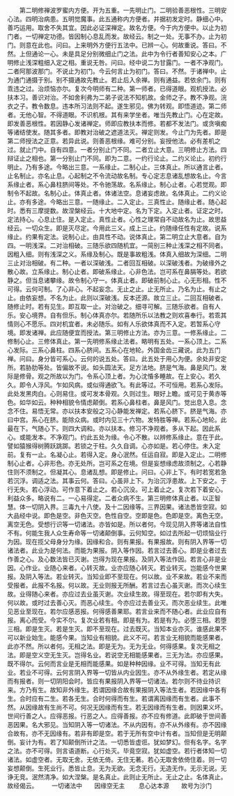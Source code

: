 <!-- { "loadSidebar": true } -->
　　第二明修禅波罗蜜内方便。开为五重。一先明止门。二明验善恶根性。三明安心法。四明治病患。五明觉魔事。此五通称内方便者。并据初发定时。静细心中。善巧运用。取舍不失其宜。因此必证深禅定。故名方便。今于内方便中。以止为初门者。一切禅定功德。皆因制心息乱而发。故经云。制之一处。无事不办。止为初门。则意在此也。问曰。上来明外方便行五法中。已辨一心。何故重说。答曰。不然。上但通论一心。未是具足分别微细止门之法。此中为令行者善知安心之本。广明修止浅深粗细入定之相。重说无咎。问曰。经中说二为甘露门。一者不净观门。二者阿那波那门。不说止为初门。今云何言止为初门。答曰。不然。于诸禅中。止为通门通摄于别。别不摄通故先教止。若止后入余禅。则有通益。若依余门。则有乖违之过。治烦恼亦尔。复次今明师有二种。第一师者。已得道眼。观机授法。必扶本习。善识对治。不如舍利弗为二弟子说法不知机故。金师之子。教不净观。浣衣之子。教令数息。违本所习法则不起。遂生邪见。佛为转观。即悟道迹。第二师者。无他心智。不得道眼。不识机根。其有来学坐者。唯当先教止门。心在定故。即发善恶根性。若因静心发诸禅定。师即应教扶本而修。若都不发法门。或贪嗔痴等诸结使发。随其多者。即教对治破之遮道法灭。禅定则发。今止门为先者。即是第二师授法之正意。若异此说。则善恶根缘。难可分别。妄授他法。必有差机之过。就止门中。自有四意。一者分别止门不同。二者立止大意。三明修止方法。四辩证止之相也。第一分别止门不同。即为二意。一约行论止。二约义论止。初约行明止。乃有多途。今略出三意。一系缘止。二制心止。三体真止。所以通言止者。止名制止。亦名止息。心起制之不令流动故名制。专心定志息诸乱想故名止。今言系缘止者。系心鼻柱脐间等处。不令驰荡故。名系缘止。制心止者。心若觉观。即制令不起故。名制心止。体真止者。体诸法空。息诸妄虑故。名体真止。二约义论止。亦有多途。今略出三意。一随缘止。二入定止。三真性止。随缘止者。随心起时。悉有三摩提数。故涅槃经云。十大地中定。名为下定。入定止者。证定之时。定法持心。心息止住。是入定止。真性止者。心性之理常自不动故名为止。故思益经云。一切众生。即是灭尽定。今用此三义。成上三止。约随缘任性有定故。说系缘止。约果有定法。说制心止。由具性不动。说体真止。第二明立止大意者。自为四。一明浅深。二对治相破。三随乐欲四随机宜。一简别三种止浅深之相不同者。因粗入细。则有浅深之义。系缘及制心。既是事故粗浅。体真入细故为深细。二明三止对治相破。有二种。一者以深破浅。二者回互相破。以深破浅者。为破缘外之散心故。立系缘止。制心止者。即破系缘止。心非色法。岂可系在鼻膈等处。若欲静之。但当息诸攀缘。故令制心守一。体真止者。即破前制心止。心无形相。性不可得。云何可制。了心非心。不起妄念。无止之止。止无所止。乃名为止。有止之止。由依妄想。不名为止。此则以深破浅。反本还源。故立三止。二回互相破者。随修止时。若有见生。即互取一止。对治破之。细寻可解。三随乐欲者。自有人乐。安心境界。自有但乐。制心体真亦尔。若随所乐以法教之则欢喜奉行。若乖其情则心不愿乐。四对机宜者。未必随乐。如有人乐欲体真而不入定。若暂系心守境。即发诸禅。此应随便宜而授法。第三明修止方法。亦为三意。一修系缘止。二修制心止。三修体真止。第一先明修系缘止法者。略明有五处。一系心顶上。二系心发际。三系心鼻柱。四系心脐间。五系心在地轮。外国金齿三藏说。此为五门禅。问曰。身分皆可系心。云何的说五处。答曰。此五处于用心为便。余处非安定所。若胁肋等处。皆偏故不说。如头圆法天。足方法地。脐是气海。鼻是风门。发际是修骨。观之所故以为门。令系心顶上者。为心沈惛多睡故。在上安心。若久久。即令人浮风。乍如风病。或似得通欲飞。有此等过。不可恒用。若系心发际。此处发黑肉白。心则易住。或可发本骨观。久则过生。眼好上瞻。或可见于黄赤等色。如华如云。种种相貌令情虑颠倒。若系心鼻柱者。鼻是风门。觉出息入息。念念不住。易悟无常。亦以扶本安般之习心静能发禅定。若系心脐下。脐是气海。亦曰中宫。系心在脐。能除众病。或时内见三十六物。发特胜等禅。若系心地轮。此最在下。气随心下。则四大调和。亦以扶本。修习不净观者。多从下起。因此系心。或能发本。不净观门。约此五处为缘。令心不散。以辨修系缘止。意在于此。譬如猿猴得树腾跃跳踯。若锁之于柱。久久自调。心亦如是。若心停住。未入定前。复有一止。名凝心止。若得入定。身心泯然。任运自寂。即是入定止。二明修制心止者。心非形色。亦无处所。岂可系之在境。但是妄想缘虑故须制之。心若静住则不须制之。但凝其心。息诸乱想。即是修止。问曰。心非上下。有时若宽若急若沉浮。调适之法。其事云何。答曰。心虽非上下。为治沉浮患故。上下安之。于行无失。若心浮动。可作意下着止之。若心沉没。可上着止之。复次若下着安心。利益众多。略说有二。一心易得定。二者众病不生。第三明修体真止者。以正智慧。体一切阴入界。三毒九十八使。及十二因缘等。三界因果。诸法悉皆空寂。如大品经中说。即色是空。非色灭空。色性自空。空即是色。色即是空。离色无空。离空无色。受想行识等一切诸法。亦皆如是。所以者何。今现见阴入界等诸法自性不有。何能生我人众生寿命等一切诸颠倒事。云何知空。如过去所起一切烦恼业行为因。现在揽父母身分为缘。因缘和合。则有果报。有果报故。则有阴入界等一切诸法者。此业为是何法。而能为果报。阴入等作因。若言过去善心。即是业者过去作善之心。及心数法皆已灭谢。岂得为现在果报。及阴入等法作因。若言心非是业因。心作业。业随心来者。心转灭故。业亦应随心转灭。若业转灭。岂能感今世果报。及阴入等法。若业转灭。当知业即不至现在。何以故。业不来故。若业不来而受报者。此报不名报。何以故。无业则报无所酬。若言过去心虽灭谢。而次心续生故。业得随心来者。亦应过去业虽灭谢。次业续生故。得至现在。若尔即有大失。何以故。或时过去善心灭。而恶心续生。今亦应过去善业灭。而次恶业续生。此唯见恶业至现在。若尔应感恶报。何得感善果耶。若言业来而不随心者。此业应自有报。离心而受。今实不尔。复次业若有相。即是有为。若是有为。必堕三相。若堕三相。即是生灭。若是生灭。即不至现在。过去既灭。当知本业亦灭。谁感此果不可以新业始生。能感今果。当知业有相貌。此义不可。若言业无相貌而能感果者。此亦不然。所以者何。无相之法。即是无为。无为无业。何得感果。复次无相之法。即是空义空无生灭。岂得名业。若说空无相能感果者。三无为法。亦应感果。既不得尔。云何而言业是无相而能感果。如是种种因缘。业不可得。当知无有此业。若业不可得。云何言阴入界等一切皆从内业因生。亦不从外缘生者。若定从缘而有报者。则一切阴阳会时。皆应有果报阴入界等一切诸法。若尔则不待业持识来。方乃有生。故知非外缘生。若谓因缘合故有果报阴入等法生者。若因缘中各有生。合时应有二生。若各无生。合时何得而有生。若谓离因缘而有生者。此事不然。从因缘故有生尚不可。何况无因缘而有生。若无因缘而有生者。则因果义坏。世间行善之人。应得恶报。行恶之人。应得善报。亦不应有修道。此即破于世间善恶因果。名大邪见。当知阴入等一切诸法。不从内因有。亦不从外缘有。亦不因缘合故有。亦不无因缘有。若非有即是空。若于无所有空中计有者。当知但是无明颠倒。妄计为有。若了知颠倒所计之法。一切悉皆虚诳。犹如梦幻。但有名字。名字之法。亦不可得。则言语道断。心行处灭。毕竟空寂。犹如虚空。若行者体知一切诸法。如虚空者。无取无舍。无依无倚。无住无著。若心无取舍依倚住着。则一切妄想颠倒。生死业行。悉皆止息。无为无欲。无念无行。无造无作。无示无说。无诤无竞。泯然清净。如大涅槃。是名真止。此则止无所止。无止之止。名体真止。故经偈云。
　　一切诸法中　　因缘空无主
　　息心达本源　　故号为沙门

